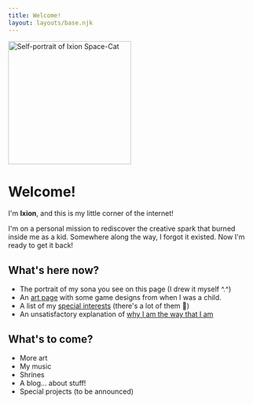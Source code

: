 ```yaml
---
title: Welcome!
layout: layouts/base.njk
---
```


<img src="/images/art/ixion-portrait-500.jpg" alt="Self-portrait of Ixion Space-Cat" width=250px class="float-right border-image">

# Welcome!

I'm **Ixion**, and this is my little corner of the internet!

I'm on a personal mission to rediscover the creative spark that burned inside me as a kid. Somewhere along the way, I forgot it existed. Now I'm ready to get it back!

## What's here now?

- The portrait of my sona you see on this page (I drew it myself ^.^)
- An [art page](/art/) with some game designs from when I was a child.
- A list of my [special interests](/interests/) (there's a lot of them 🤯)
- An unsatisfactory explanation of [why I am the way that I am](/about/)

## What's to come?

- More art
- My music
- Shrines
- A blog... about stuff!
- Special projects (to be announced)
